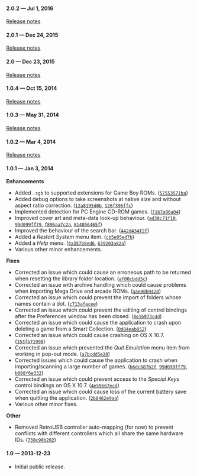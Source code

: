#### 2.0.2 — Jul 1, 2016

[Release notes](http://openemu.org/rnotes/2.0.2.html)

#### 2.0.1 — Dec 24, 2015

[Release notes](http://openemu.org/rnotes/2.0.1.html)

#### 2.0 — Dec 23, 2015

[Release notes](http://openemu.org/rnotes/2.0.html)

#### 1.0.4 — Oct 15, 2014

[Release notes](http://openemu.org/rnotes/1.0.4.html)

#### 1.0.3 — May 31, 2014

[Release notes](http://openemu.org/rnotes/1.0.3.html)

#### 1.0.2 — Mar 4, 2014

[Release notes](http://openemu.org/rnotes/1.0.2.html)

#### 1.0.1 — Jan 3, 2014

**Enhancements**
* Added `.sgb` to supported extensions for Game Boy ROMs. ([`57553571ba`](https://github.com/OpenEmu/OpenEmu/commit/57553571ba6677ca90513c3240e018a97fc36a49))
* Added debug options to take screenshots at native size and without aspect ratio correction. ([`12a8195d0b`](https://github.com/OpenEmu/OpenEmu/commit/12a8195d0b1a21faabca6096ccca566737dd1afb), [`126f396ffc`](https://github.com/OpenEmu/OpenEmu/commit/126f396ffc4824e330eb24a36e590b34630ac39a))
* Implemented detection for PC Engine CD-ROM games. ([`7167a96a04`](https://github.com/OpenEmu/OpenEmu/commit/7167a96a04021773a08ce44fce3e967c2478b344))
* Improved cover art and meta-data look-up behaviour. ([`ad38c71f10`](https://github.com/OpenEmu/OpenEmu/commit/ad38c71f10ddf0bd43e2d16cc8443163dbd40628), [`99d099ff79`](https://github.com/OpenEmu/OpenEmu/commit/99d099ff79d7fe03c92bf03dee5fec612126eb26), [`f896aa7c2a`](https://github.com/OpenEmu/OpenEmu/commit/f896aa7c2aa6c51aa2e9d16a7c64b3086bda7772), [`814856465f`](https://github.com/OpenEmu/OpenEmu/commit/814856465f8951f7b54907785a4c378255cdf97d))
* Improved the behaviour of the search bar. ([`442d434f2f`](https://github.com/OpenEmu/OpenEmu/commit/442d434f2fc35c3260e4f891e1e3fae71f8034c2))
* Added a *Restart System* menu item. ([`cb5e05ed7b`](https://github.com/OpenEmu/OpenEmu/commit/cb5e05ed7bbcb48b11b0f2c1ee0fca1d3964a16b))
* Added a *Help* menu. ([`4a357b8ed6`](https://github.com/OpenEmu/OpenEmu/commit/4a357b8ed62e47cb1f05ac1721743798bddcb22e), [`639203a82a`](https://github.com/OpenEmu/OpenEmu/commit/639203a82a93513f8e7768e1b4b92139ff1c06f1))
* Various other minor enhancements.

**Fixes**
* Corrected an issue which could cause an erroneous path to be returned when resetting the library folder location. ([`af00cbdd3c`](https://github.com/OpenEmu/OpenEmu/commit/af00cbdd3c1d7d4d0a898ab570fd3154e511d32b))
* Corrected an issue with archive handling which could cause problems when importing Mega Drive and arcade ROMs. ([`aae80b9420`](https://github.com/OpenEmu/OpenEmu/commit/aae80b9420141f32439ef1260c930a0b0b2dc6d0))
* Corrected an issue which could prevent the import of folders whose names contain a dot. ([`c713afacee`](https://github.com/OpenEmu/OpenEmu/commit/c713afacee3ddee603c405b89bca8c701e9767d8))
* Corrected an issue which could prevent the editing of control bindings after the Preferences window has been closed. ([`8e1b973cdd`](https://github.com/OpenEmu/OpenEmu/commit/8e1b973cdd460cd4a63d8d0f1b857ea34b594553))
* Corrected an issue which could cause the application to crash upon deleting a game from a Smart Collection. ([`0d84eab052`](https://github.com/OpenEmu/OpenEmu/commit/0d84eab0529b5e37b569e8ca37fa101c8c882e4c))
* Corrected an issue which could cause crashing on OS X 10.7. ([`153fb71998`](https://github.com/OpenEmu/OpenEmu/commit/153fb71998b947d7a43958b0e93e3488fb95c6ab))
* Corrected an issue which prevented the *Quit Emulation* menu item from working in pop-out mode. ([`a7bcdd5e20`](https://github.com/OpenEmu/OpenEmu/commit/a7bcdd5e20c6cf5443b2a7cef6b4f56e9aa6c90c))
* Corrected issues which could cause the application to crash when importing/scanning a large number of games. ([`b6dc687b2f`](https://github.com/OpenEmu/OpenEmu/commit/b6dc687b2f0fc0728972c850d13b9fa5e453d938), [`99d099ff79`](https://github.com/OpenEmu/OpenEmu/commit/99d099ff79d7fe03c92bf03dee5fec612126eb26), [`b088f6e332`](https://github.com/OpenEmu/OpenEmu/commit/b088f6e332528f231f306f3732cd4a21316fab7b))
* Corrected an issue which could prevent access to the *Special Keys* control bindings on OS X 10.7. ([`4e59b67ecd`](https://github.com/OpenEmu/OpenEmu/commit/4e59b67ecd05deedb0e2cbc0ec3faf6d0ee444ea))
* Corrected an issue which could cause loss of the current battery save when quitting the application. ([`2b8462e9aa`](https://github.com/OpenEmu/OpenEmu/commit/2b8462e9aaca0d4b00d7029030a576dcc9b297c8))
* Various other minor fixes.

**Other**
* Removed RetroUSB controller auto-mapping (for now) to prevent conflicts with different controllers which all share the same hardware IDs. ([`738c90b202`](https://github.com/OpenEmu/OpenEmu/commit/738c90b2021595d606ee663c3003b4346fbca67b))

#### 1.0 — 2013-12-23

* Initial public release.